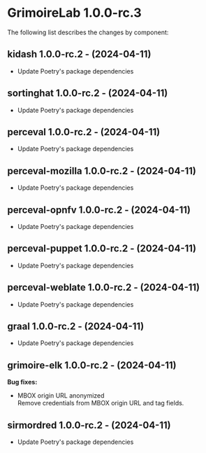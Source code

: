 # GrimoireLab 1.0.0-rc.3
The following list describes the changes by component:


  ## kidash 1.0.0-rc.2 - (2024-04-11)
  
  * Update Poetry's package dependencies
  ## sortinghat 1.0.0-rc.2 - (2024-04-11)
  
  * Update Poetry's package dependencies


  ## perceval 1.0.0-rc.2 - (2024-04-11)
  
  * Update Poetry's package dependencies
  ## perceval-mozilla 1.0.0-rc.2 - (2024-04-11)
  
  * Update Poetry's package dependencies
  ## perceval-opnfv 1.0.0-rc.2 - (2024-04-11)
  
  * Update Poetry's package dependencies
  ## perceval-puppet 1.0.0-rc.2 - (2024-04-11)
  
  * Update Poetry's package dependencies
  ## perceval-weblate 1.0.0-rc.2 - (2024-04-11)
  
  * Update Poetry's package dependencies
  ## graal 1.0.0-rc.2 - (2024-04-11)
  
  * Update Poetry's package dependencies
## grimoire-elk 1.0.0-rc.2 - (2024-04-11)

**Bug fixes:**

 * MBOX origin URL anonymized\
   Remove credentials from MBOX origin URL and tag fields.

  ## sirmordred 1.0.0-rc.2 - (2024-04-11)
  
  * Update Poetry's package dependencies
